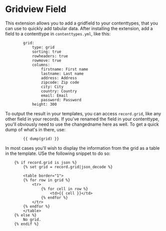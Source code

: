 Gridview Field
==============

This extension allows you to add a gridfield to your contenttypes, that you can
use to quickly add tabular data. After installing the extension, add a field to
a contenttype in `contenttypes.yml`, like this:


```
        grid:
            type: grid
            sorting: true
            rowheaders: true
            rowmove: true
            columns:
                firstname: First name
                lastname: Last name
                address: Address
                zipcode: Zip code
                city: City
                country: Country
                email: Email
                password: Password
            height: 300
```

To output the result in your templates, you can access `record.grid`, like any
other field in your records. If you've renamed the field in your contenttype,
you'll obviously need to use the changedname here as well. To get a quick dump
of what's in there, use:

```
        {{ dump(grid) }}
```

In most cases you'll wish to display the information from the grid as a table
in the template. USe the following snippet to do so:


```
    {% if record.grid is json %}
        {% set grid = record.grid|json_decode %}

        <table border="1">
        {% for row in grid %}
            <tr>
                {% for cell in row %}
                    <td>{{ cell }}</td>
                {% endfor %}
            </tr>
        {% endfor %}
        </table>
    {% else %}
        No grid.
    {% endif %}
```
